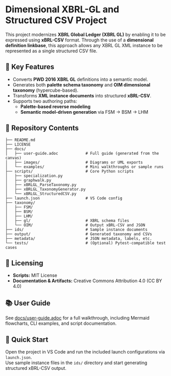 # Dimensional XBRL-GL and Structured CSV Project

This project modernizes **XBRL Global Ledger (XBRL GL)** by enabling it to be expressed using **xBRL-CSV** format. Through the use of a **dimensional definition linkbase**, this approach allows any XBRL GL XML instance to be represented as a single structured CSV file.

## 🔧 Key Features

- Converts **PWD 2016 XBRL GL** definitions into a semantic model.
- Generates both **palette schema taxonomy** and **OIM dimensional taxonomy** (hypercube-based).
- Transforms **XML instance documents** into structured **xBRL-CSV**.
- Supports two authoring paths:
  - **Palette-based reverse modeling**
  - **Semantic model-driven generation** via FSM → BSM → LHM

## 📁 Repository Contents

```
├── README.md
├── LICENSE
├── docs/
│   ├── user-guide.adoc            # Full guide (generated from the canvas)
│   ├── images/                    # Diagrams or UML exports
│   └── examples/                  # Mini walkthroughs or sample runs
├── scripts/                       # Core Python scripts
│   ├── specialization.py
│   ├── graphwalk.py
│   ├── xBRLGL_ParseTaxonomy.py
│   ├── xBRLGL_TaxonomyGenerator.py
│   └── xBRLGL_StructuredCSV.py
├── launch.json                    # VS Code config
├── taxonomy/
│   ├── FSM/
│   ├── BSM/
│   ├── LHM/
│   ├── gl/                        # XBRL schema files
│   └── OIM/                       # Output xBRL-CSV and JSON
├── ids/                           # Sample instance documents
├── output/                        # Generated taxonomy and CSVs
├── metadata/                      # JSON metadata, labels, etc.
└── tests/                         # (Optional) Pytest-compatible test cases
```

## 📜 Licensing

- **Scripts:** MIT License  
- **Documentation & Artifacts:** Creative Commons Attribution 4.0 (CC BY 4.0)

## 📚 User Guide

See [docs/user-guide.adoc](docs/user-guide.adoc) for a full walkthrough, including Mermaid flowcharts, CLI examples, and script documentation.

## 🚀 Quick Start

Open the project in VS Code and run the included launch configurations via `launch.json`.  
Use sample instance files in the `ids/` directory and start generating structured xBRL-CSV output.
